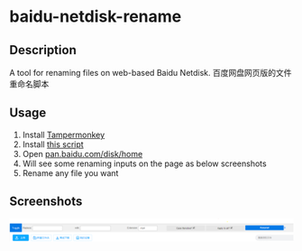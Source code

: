 # baidu-netdisk-rename

## Description
A tool for renaming files on web-based Baidu Netdisk. 百度网盘网页版的文件重命名脚本 

## Usage
1. Install [Tampermonkey](https://www.tampermonkey.net/)
1. Install [this script](https://greasyfork.org/en/scripts/398489-baidu-netdisk-rename)
1. Open [pan.baidu.com/disk/home](https://pan.baidu.com/disk/home?)
1. Will see some renaming inputs on the page as below screenshots
1. Rename any file you want

## Screenshots
![](https://github.com/neotan/baidu-netdisk-rename/blob/master/baidu-netdisk-rename.png?raw=true)

